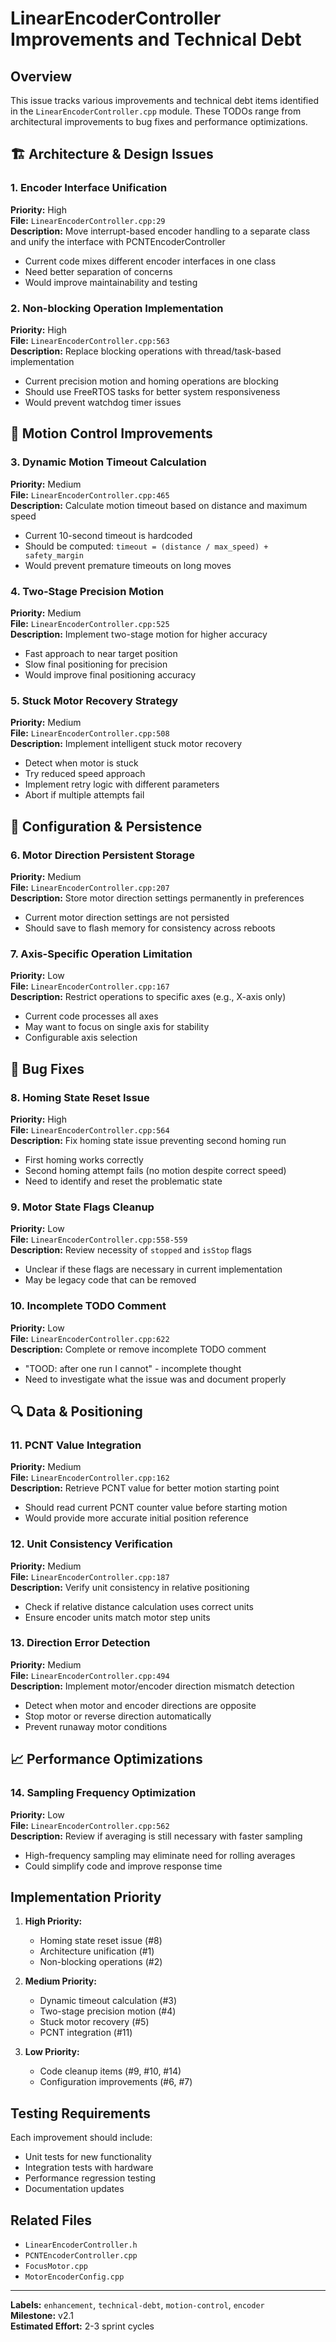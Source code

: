 # LinearEncoderController Improvements and Technical Debt

## Overview
This issue tracks various improvements and technical debt items identified in the `LinearEncoderController.cpp` module. These TODOs range from architectural improvements to bug fixes and performance optimizations.

## 🏗️ Architecture & Design Issues

### 1. Encoder Interface Unification
**Priority:** High  
**File:** `LinearEncoderController.cpp:29`  
**Description:** Move interrupt-based encoder handling to a separate class and unify the interface with PCNTEncoderController
- Current code mixes different encoder interfaces in one class
- Need better separation of concerns
- Would improve maintainability and testing

### 2. Non-blocking Operation Implementation
**Priority:** High  
**File:** `LinearEncoderController.cpp:563`  
**Description:** Replace blocking operations with thread/task-based implementation
- Current precision motion and homing operations are blocking
- Should use FreeRTOS tasks for better system responsiveness
- Would prevent watchdog timer issues

## 🎯 Motion Control Improvements

### 3. Dynamic Motion Timeout Calculation
**Priority:** Medium  
**File:** `LinearEncoderController.cpp:465`  
**Description:** Calculate motion timeout based on distance and maximum speed
- Current 10-second timeout is hardcoded
- Should be computed: `timeout = (distance / max_speed) + safety_margin`
- Would prevent premature timeouts on long moves

### 4. Two-Stage Precision Motion
**Priority:** Medium  
**File:** `LinearEncoderController.cpp:525`  
**Description:** Implement two-stage motion for higher accuracy
- Fast approach to near target position
- Slow final positioning for precision
- Would improve final positioning accuracy

### 5. Stuck Motor Recovery Strategy
**Priority:** Medium  
**File:** `LinearEncoderController.cpp:508`  
**Description:** Implement intelligent stuck motor recovery
- Detect when motor is stuck
- Try reduced speed approach
- Implement retry logic with different parameters
- Abort if multiple attempts fail

## 🔧 Configuration & Persistence

### 6. Motor Direction Persistent Storage
**Priority:** Medium  
**File:** `LinearEncoderController.cpp:207`  
**Description:** Store motor direction settings permanently in preferences
- Current motor direction settings are not persisted
- Should save to flash memory for consistency across reboots

### 7. Axis-Specific Operation Limitation
**Priority:** Low  
**File:** `LinearEncoderController.cpp:167`  
**Description:** Restrict operations to specific axes (e.g., X-axis only)
- Current code processes all axes
- May want to focus on single axis for stability
- Configurable axis selection

## 🐛 Bug Fixes

### 8. Homing State Reset Issue
**Priority:** High  
**File:** `LinearEncoderController.cpp:564`  
**Description:** Fix homing state issue preventing second homing run
- First homing works correctly
- Second homing attempt fails (no motion despite correct speed)
- Need to identify and reset the problematic state

### 9. Motor State Flags Cleanup
**Priority:** Low  
**File:** `LinearEncoderController.cpp:558-559`  
**Description:** Review necessity of `stopped` and `isStop` flags
- Unclear if these flags are necessary in current implementation
- May be legacy code that can be removed

### 10. Incomplete TODO Comment
**Priority:** Low  
**File:** `LinearEncoderController.cpp:622`  
**Description:** Complete or remove incomplete TODO comment
- "TOOD: after one run I cannot" - incomplete thought
- Need to investigate what the issue was and document properly

## 🔍 Data & Positioning

### 11. PCNT Value Integration
**Priority:** Medium  
**File:** `LinearEncoderController.cpp:162`  
**Description:** Retrieve PCNT value for better motion starting point
- Should read current PCNT counter value before starting motion
- Would provide more accurate initial position reference

### 12. Unit Consistency Verification
**Priority:** Medium  
**File:** `LinearEncoderController.cpp:187`  
**Description:** Verify unit consistency in relative positioning
- Check if relative distance calculation uses correct units
- Ensure encoder units match motor step units

### 13. Direction Error Detection
**Priority:** Medium  
**File:** `LinearEncoderController.cpp:494`  
**Description:** Implement motor/encoder direction mismatch detection
- Detect when motor and encoder directions are opposite
- Stop motor or reverse direction automatically
- Prevent runaway motor conditions

## 📈 Performance Optimizations

### 14. Sampling Frequency Optimization
**Priority:** Low  
**File:** `LinearEncoderController.cpp:562`  
**Description:** Review if averaging is still necessary with faster sampling
- High-frequency sampling may eliminate need for rolling averages
- Could simplify code and improve response time

## Implementation Priority

1. **High Priority:**
   - Homing state reset issue (#8)
   - Architecture unification (#1)
   - Non-blocking operations (#2)

2. **Medium Priority:**
   - Dynamic timeout calculation (#3)
   - Two-stage precision motion (#4)
   - Stuck motor recovery (#5)
   - PCNT integration (#11)

3. **Low Priority:**
   - Code cleanup items (#9, #10, #14)
   - Configuration improvements (#6, #7)

## Testing Requirements

Each improvement should include:
- Unit tests for new functionality
- Integration tests with hardware
- Performance regression testing
- Documentation updates

## Related Files

- `LinearEncoderController.h`
- `PCNTEncoderController.cpp`
- `FocusMotor.cpp`
- `MotorEncoderConfig.cpp`

---

**Labels:** `enhancement`, `technical-debt`, `motion-control`, `encoder`  
**Milestone:** v2.1  
**Estimated Effort:** 2-3 sprint cycles
